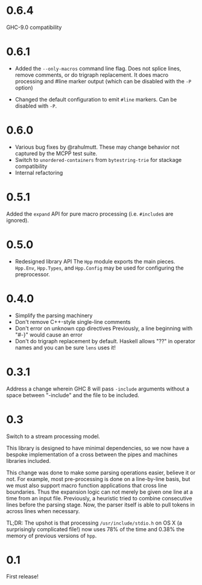 # 0.6.4
GHC-9.0 compatibility

# 0.6.1
- Added the `--only-macros` command line flag. Does not splice lines, remove comments, or do trigraph replacement. It does macro processing and #line marker output (which can be disabled with the `-P` option)

- Changed the default configuration to emit `#line` markers. Can be disabled with `-P`.

# 0.6.0

- Various bug fixes by @rahulmutt. These may change behavior not captured by the MCPP test suite.
- Switch to `unordered-containers` from `bytestring-trie` for stackage compatibility
- Internal refactoring

# 0.5.1
Added the `expand` API for pure macro processing (i.e. `#include`s are ignored).

# 0.5.0
- Redesigned library API
The `Hpp` module exports the main pieces. `Hpp.Env`, `Hpp.Types`, and `Hpp.Config` may be used for configuring the preprocessor.

# 0.4.0

- Simplify the parsing machinery
- Don't remove C++-style single-line comments
- Don't error on unknown cpp directives
  Previously, a line beginning with "#-}" would cause an error
- Don't do trigraph replacement by default.
  Haskell allows "??" in operator names and you can be sure `lens` uses it!

# 0.3.1

Address a change wherein GHC 8 will pass `-include` arguments without a space between "-include" and the file to be included.

# 0.3

Switch to a stream processing model.

This library is designed to have minimal dependencies, so we now have
a bespoke implementation of a cross between the pipes and machines
libraries included.

This change was done to make some parsing
operations easier, believe it or not. For example, most pre-processing
is done on a line-by-line basis, but we must also support macro
function applications that cross line boundaries. Thus the expansion
logic can not merely be given one line at a time from an input
file. Previously, a heuristic tried to combine consecutive lines
before the parsing stage. Now, the parser itself is able to pull
tokens in across lines when necessary.

TL;DR: The upshot is that processing `/usr/include/stdio.h` on OS X (a
surprisingly complicated file!)  now uses 78% of the time and 0.38%
the memory of previous versions of `hpp`.

# 0.1

First release!
